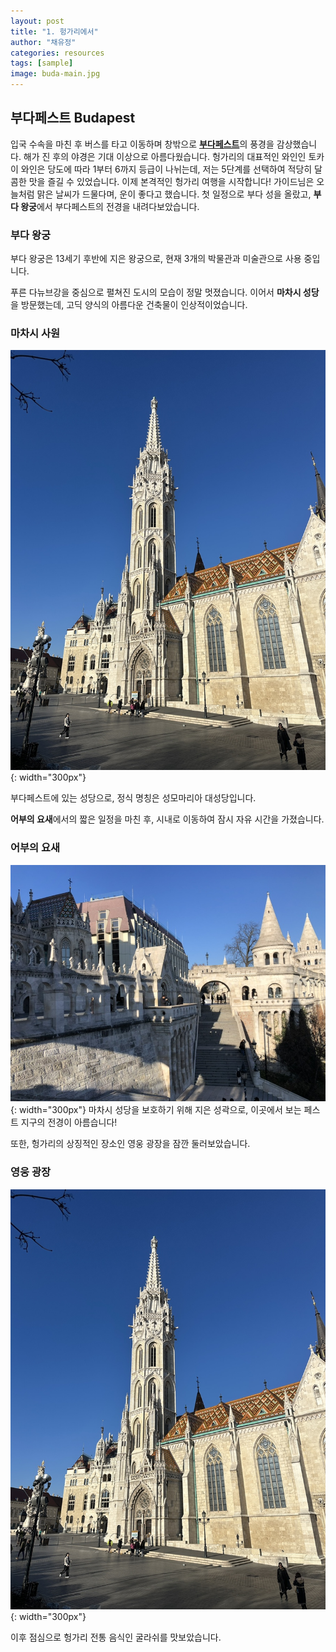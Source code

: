 ```yaml
---
layout: post
title: "1. 헝가리에서"
author: "채유정"
categories: resources
tags: [sample]
image: buda-main.jpg
---
```


## 부다페스트 Budapest

입국 수속을 마친 후 버스를 타고 이동하며 창밖으로 [**부다페스트**](https://travel.naver.com/overseas/HUBUD274887/city/summary)의 풍경을 감상했습니다. 해가 진 후의 야경은 기대 이상으로 아름다웠습니다. 헝가리의 대표적인 와인인 토카이 와인은 당도에 따라 1부터 6까지 등급이 나뉘는데, 저는 5단계를 선택하여 적당히 달콤한 맛을 즐길 수 있었습니다. 이제 본격적인 헝가리 여행을 시작합니다! 가이드님은 오늘처럼 맑은 날씨가 드물다며, 운이 좋다고 했습니다. 첫 일정으로 부다 성을 올랐고, **부다 왕궁**에서 부다페스트의 전경을 내려다보았습니다.

### 부다 왕궁

부다 왕궁은 13세기 후반에 지은 왕궁으로, 현재 3개의 박물관과 미술관으로 사용 중입니다.

푸른 다뉴브강을 중심으로 펼쳐진 도시의 모습이 정말 멋졌습니다. 이어서 **마차시 성당**을 방문했는데, 고딕 양식의 아름다운 건축물이 인상적이었습니다.

### 마차시 사원

![이미지](/assets/img/buda-2.jpg "어부의 요새"){: width="300px"}

부다페스트에 있는 성당으로, 정식 명칭은 성모마리아 대성당입니다.

**어부의 요새**에서의 짧은 일정을 마친 후, 시내로 이동하여 잠시 자유 시간을 가졌습니다.

### 어부의 요새

![이미지](/assets/img/buda-1.jpg "어부의 요새"){: width="300px"}
마차시 성당을 보호하기 위해 지은 성곽으로, 이곳에서 보는 페스트 지구의 전경이 아름습니다!

또한, 헝가리의 상징적인 장소인 영웅 광장을 잠깐 둘러보았습니다.

### 영웅 광장

![이미지](/assets/img/buda-2.jpg "어부의 요새"){: width="300px"}

이후 점심으로 헝가리 전통 음식인 굴라쉬를 맛보았습니다.
